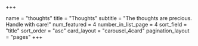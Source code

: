 +++

name = "thoughts"
title = "Thoughts"
subtitle = "The thoughts are precious. Handle with care!"
num_featured = 4
number_in_list_page = 4
sort_field = "title"
sort_order = "asc"
card_layout = "carousel_4card"
pagination_layout = "pages"
+++